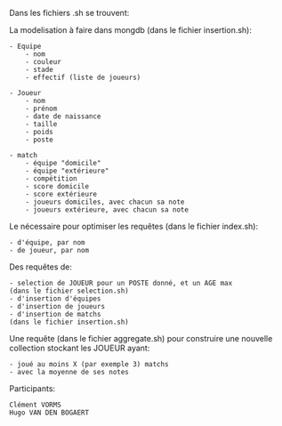 Dans les fichiers .sh se trouvent:

La modelisation à faire dans mongdb (dans le fichier insertion.sh):

    - Equipe
        - nom
        - couleur
        - stade
        - effectif (liste de joueurs)

    - Joueur
        - nom
        - prénom
        - date de naissance
        - taille
        - poids
        - poste

    - match
        - équipe "domicile"
        - équipe "extérieure"
        - compétition
        - score domicile
        - score extérieure
        - joueurs domiciles, avec chacun sa note
        - joueurs extérieure, avec chacun sa note

Le nécessaire pour optimiser les requêtes (dans le fichier index.sh):

    - d'équipe, par nom
    - de joueur, par nom

Des requêtes de:

    - selection de JOUEUR pour un POSTE donné, et un AGE max
    (dans le fichier selection.sh)
    - d'insertion d'équipes
    - d'insertion de joueurs
    - d'insertion de matchs
    (dans le fichier insertion.sh)

Une requête (dans le fichier aggregate.sh) pour construire une nouvelle collection stockant les JOUEUR ayant:

    - joué au moins X (par exemple 3) matchs
    - avec la moyenne de ses notes

Participants:

    Clément VORMS
    Hugo VAN DEN BOGAERT